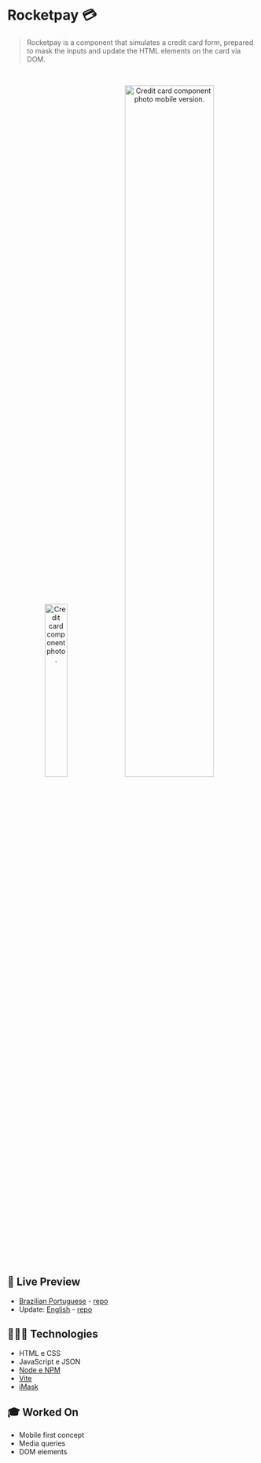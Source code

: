 # Rocketpay 💳

> Rocketpay is a component that simulates a credit card form, prepared to mask the inputs and update the HTML elements on the card via DOM.

<br>

<p align="center">
  <img alt="Credit card component photo." src=".github/responsive-mobile.png" width="30%" />
  <img alt="Credit card component photo mobile version." src=".github/responsive-desktop.png" width="60%" />
</p>

<br>

<br>

## 📝 Live Preview 

- [Brazilian Portuguese](https://diegommagno.com/github/rocketseat/explorer/stage-03/create-your-event-form/pt-br/) - [repo](https://github.com/diegommagno/rocketseat/tree/main/explorer/stage-03/responsive/pt-br)
- Update: [English](https://diegommagno.com/github/rocketseat/explorer/stage-03/responsive/en/) - [repo](https://github.com/diegommagno/rocketseat/tree/main/explorer/stage-03/responsive/en)


## 🧑🏻‍💻 Technologies

- HTML e CSS
- JavaScript e JSON
- [Node e NPM](https://nodejs.org/)
- [Vite](https://vitejs.dev/)
- [iMask](https://imask.js.org)

## 🎓 Worked On

- Mobile first concept
- Media queries
- DOM elements





